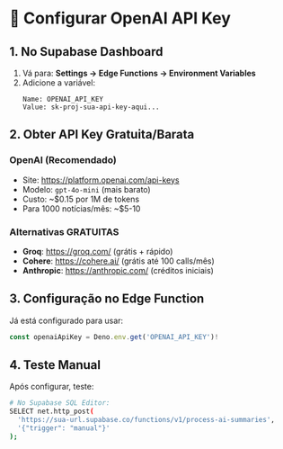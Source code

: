 # 🔑 Configurar OpenAI API Key

## **1. No Supabase Dashboard**

1. Vá para: **Settings → Edge Functions → Environment Variables**
2. Adicione a variável:
   ```
   Name: OPENAI_API_KEY
   Value: sk-proj-sua-api-key-aqui...
   ```

## **2. Obter API Key Gratuita/Barata**

### **OpenAI (Recomendado)**
- Site: https://platform.openai.com/api-keys
- Modelo: `gpt-4o-mini` (mais barato)
- Custo: ~$0.15 por 1M de tokens
- Para 1000 notícias/mês: ~$5-10

### **Alternativas GRATUITAS**
- **Groq**: https://groq.com/ (grátis + rápido)
- **Cohere**: https://cohere.ai/ (grátis até 100 calls/mês)
- **Anthropic**: https://anthropic.com/ (créditos iniciais)

## **3. Configuração no Edge Function**

Já está configurado para usar:
```typescript
const openaiApiKey = Deno.env.get('OPENAI_API_KEY')!
```

## **4. Teste Manual**

Após configurar, teste:
```bash
# No Supabase SQL Editor:
SELECT net.http_post(
  'https://sua-url.supabase.co/functions/v1/process-ai-summaries',
  '{"trigger": "manual"}'
);
```